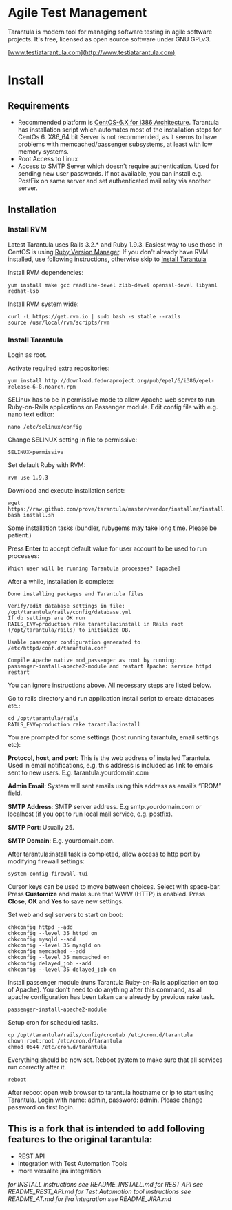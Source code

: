 # Agile Test Management

Tarantula is modern tool for managing software testing in agile
software projects. It's free, licensed as open source software under
GNU GPLv3.

[www.testiatarantula.com](http://www.testiatarantula.com)


# Install

## Requirements

* Recommended platform is
  [CentOS-6.X for i386 Architecture](http://isoredirect.centos.org/centos/6/isos/i386/). Tarantula
  has installation script which automates most of the installation
  steps for CentOs 6. X86_64 bit Server is not recommended, as it
  seems to have problems with memcached/passenger subsystems, at least
  with low memory systems.
* Root Access to Linux
* Access to SMTP Server which doesn’t require authentication. Used for
  sending new user passwords. If not available, you can install
  e.g. PostFix on same server and set authenticated mail relay via
  another server.

## Installation

### Install RVM

Latest Tarantula uses Rails 3.2.* and Ruby 1.9.3. Easiest way to use
those in CentOS is using [Ruby Version Manager](http://rvm.io). If you
don't already have RVM installed, use following instructions,
otherwise skip to [Install Tarantula](#install-tarantula)

Install RVM dependencies:

```
yum install make gcc readline-devel zlib-devel openssl-devel libyaml redhat-lsb
```

Install RVM system wide:

```
curl -L https://get.rvm.io | sudo bash -s stable --rails
source /usr/local/rvm/scripts/rvm
```

<a name="install-tarantula"></a>
### Install Tarantula

Login as root.

Activate required extra repositories:

```shell
yum install http://download.fedoraproject.org/pub/epel/6/i386/epel-release-6-8.noarch.rpm
```

SELinux has to be in permissive mode to allow Apache web server to run
Ruby-on-Rails applications on Passenger module. Edit config file with
e.g. nano text editor:

```shell
nano /etc/selinux/config
```

Change SELINUX setting in file to permissive:

```shell
SELINUX=permissive
```

Set default Ruby with RVM:

```shell
rvm use 1.9.3
```

Download and execute installation script:

```shell
wget https://raw.github.com/prove/tarantula/master/vendor/installer/install.sh
bash install.sh
```

Some installation tasks (bundler, rubygems may take long
time. Please be patient.)

Press **Enter** to accept default value for user account to be used to run
processes:

```
Which user will be running Tarantula processes? [apache]
```

After a while, installation is complete:


    Done installing packages and Tarantula files

    Verify/edit database settings in file:  /opt/tarantula/rails/config/database.yml
    If db settings are OK run
    RAILS_ENV=production rake tarantula:install in Rails root (/opt/tarantula/rails) to initialize DB.

    Usable passenger configuration generated to /etc/httpd/conf.d/tarantula.conf

    Compile Apache native mod_passenger as root by running:
    passenger-install-apache2-module and restart Apache: service httpd restart

You can ignore instructions above. All necessary steps are listed
below.

Go to rails directory and run application install script to create databases etc.:

```shell
cd /opt/tarantula/rails
RAILS_ENV=production rake tarantula:install
```

You are prompted for some settings (host running tarantula, email
settings etc):

**Protocol, host, and port**: This is the web address of installed
  Tarantula. Used in email notifications, e.g. this address is
  included as link to emails sent to new
  users. E.g. tarantula.yourdomain.com

**Admin Email**: System will sent emails using this address as email’s
  “FROM” field.

**SMTP Address**: SMTP server address. E.g smtp.yourdomain.com or
  localhost (if you opt to run local mail service, e.g. postfix).

**SMTP Port**: Usually 25.

**SMTP Domain**: E.g. yourdomain.com.

After tarantula:install task is completed, allow access to http port by modifying firewall settings:

```shell
system-config-firewall-tui
```

Cursor keys can be used to move between choices.  Select with
space-bar.  Press **Customize** and make sure that WWW (HTTP) is
enabled.  Press **Close**, **OK** and **Yes** to save new settings.

Set web and sql servers to start on boot:

```shell
chkconfig httpd --add
chkconfig --level 35 httpd on
chkconfig mysqld --add
chkconfig --level 35 mysqld on
chkconfig memcached --add
chkconfig --level 35 memcached on
chkconfig delayed_job --add
chkconfig --level 35 delayed_job on
```

Install passenger module (runs Tarantula Ruby-on-Rails application on
top of Apache). You don’t need to do anything after this command, as
all apache configuration has been taken care already by previous rake
task.

```shell
passenger-install-apache2-module
```

Setup cron for scheduled tasks.

```shell
cp /opt/tarantula/rails/config/crontab /etc/cron.d/tarantula
chown root:root /etc/cron.d/tarantula
chmod 0644 /etc/cron.d/tarantula
```

Everything should be now set. Reboot system to make sure that all
services run correctly after it.

```shell
reboot
```

After reboot open web browser to tarantula hostname or ip to start
using Tarantula. Login with name: admin, password: admin. Please
change password on first login.

## This is a fork that is intended to add folloving features to the original tarantula:
- REST API
- integration with Test Automation Tools
- more versalite jira integration

*for INSTALL instructions see README\_INSTALL.md*
*for REST API see README\_REST\_API.md*
*for Test Automation tool instructions see README\_AT.md*
*for jira integration see README\_JIRA.md*

